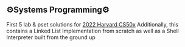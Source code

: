 ## :gear:Systems Programming:gear:
First 5 lab & pset solutions for [2022 Harvard CS50x](https://cs50.harvard.edu/x/2022/)
Additionally, this contains a Linked List Implementation from scratch as well as a Shell Interpreter built from the ground up